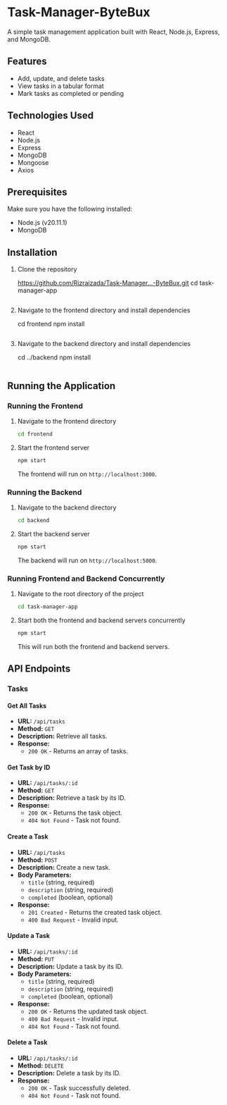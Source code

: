 # Task-Manager-ByteBux

A simple task management application built with React, Node.js, Express, and MongoDB.

## Features

- Add, update, and delete tasks
- View tasks in a tabular format
- Mark tasks as completed or pending

## Technologies Used

- React
- Node.js
- Express
- MongoDB
- Mongoose
- Axios

## Prerequisites

Make sure you have the following installed:

- Node.js (v20.11.1)
- MongoDB

## Installation

1. Clone the repository

     https://github.com/Rizraizada/Task-Manager...-ByteBux.git
     cd task-manager-app
    ```

2. Navigate to the frontend directory and install dependencies

     cd frontend
    npm install
    ```

3. Navigate to the backend directory and install dependencies

     cd ../backend
    npm install
    ```

## Running the Application

### Running the Frontend

1. Navigate to the frontend directory

    ```bash
    cd frontend
    ```

2. Start the frontend server

    ```bash
    npm start
    ```

   The frontend will run on `http://localhost:3000`.

### Running the Backend

1. Navigate to the backend directory

    ```bash
    cd backend
    ```

2. Start the backend server

    ```bash
    npm start
    ```

   The backend will run on `http://localhost:5000`.

### Running Frontend and Backend Concurrently

1. Navigate to the root directory of the project

    ```bash
    cd task-manager-app
    ```

2. Start both the frontend and backend servers concurrently

    ```bash
    npm start
    ```

   This will run both the frontend and backend servers.

## API Endpoints

### Tasks

#### Get All Tasks

- **URL:** `/api/tasks`
- **Method:** `GET`
- **Description:** Retrieve all tasks.
- **Response:**
  - `200 OK` - Returns an array of tasks.

#### Get Task by ID

- **URL:** `/api/tasks/:id`
- **Method:** `GET`
- **Description:** Retrieve a task by its ID.
- **Response:**
  - `200 OK` - Returns the task object.
  - `404 Not Found` - Task not found.

#### Create a Task

- **URL:** `/api/tasks`
- **Method:** `POST`
- **Description:** Create a new task.
- **Body Parameters:**
  - `title` (string, required)
  - `description` (string, required)
  - `completed` (boolean, optional)
- **Response:**
  - `201 Created` - Returns the created task object.
  - `400 Bad Request` - Invalid input.

#### Update a Task

- **URL:** `/api/tasks/:id`
- **Method:** `PUT`
- **Description:** Update a task by its ID.
- **Body Parameters:**
  - `title` (string, required)
  - `description` (string, required)
  - `completed` (boolean, optional)
- **Response:**
  - `200 OK` - Returns the updated task object.
  - `400 Bad Request` - Invalid input.
  - `404 Not Found` - Task not found.

#### Delete a Task

- **URL:** `/api/tasks/:id`
- **Method:** `DELETE`
- **Description:** Delete a task by its ID.
- **Response:**
  - `200 OK` - Task successfully deleted.
  - `404 Not Found` - Task not found.

 
 
